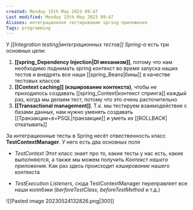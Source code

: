 ```yaml
---
created: Monday 15th May 2023 09:47
Last modified: Monday 15th May 2023 09:47
Aliases: интеграционное тестирование spring приложения
Tags: programming
---
```


У *[[Integration testing|интеграционных тестов]] Spring-a* есть три основных цели:
1. **[[spring_Dependency Injection|DI механизм]]**, потому что нам необходимо поднимать spring контекст во время запуска наших тестов и внедрять все наши [[spring_Beans|бины]] в качестве тестовых классов  
2. **[[Context caching]] (кэширование контекста)**, чтобы не приходилось создавать [[spring_Context|контекст спринга]] каждый раз, когда мы делаем тест, потому что это очень расточительно 
3. **[[Transactional management]]**. Т.к. мы тестируем взаимодействие с базами данных, нам нужно уменять создавать [[Транзакции+в+PSQL|транзакции]] и уметь их [[ROLLBACK|откатывать]] 

За интеграционные тесты в Spring несёт отвественность класс **TestContextManager**. У него есть два основных поля
- *TestContext*
Этот класс знает про то, какие тесты у нас есть, какие выполняются, а также мы можем получить *Контекст нашего приложения*. Как раз здесь происходит *кэширование* нашего контекста

- *TestExecution Listeners*, сюда TestContextManager переправляет все наши коллбэки (*berforeTestClass*, *beforeTestMethod* и т.д.)

![[Pasted image 20230524132826.png|300]]